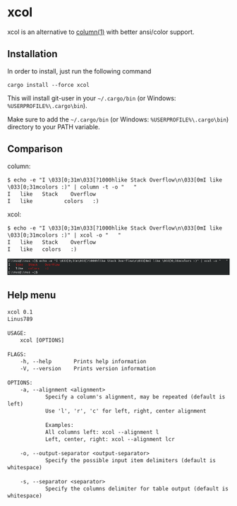 # xcol
xcol is an alternative to [column(1)](https://man7.org/linux/man-pages/man1/column.1.html) with better ansi/color support.

## Installation
In order to install, just run the following command

```
cargo install --force xcol
```

This will install git-user in your `~/.cargo/bin` (or Windows: `%USERPROFILE%\.cargo\bin`).

Make sure to add the `~/.cargo/bin` (or Windows: `%USERPROFILE%\.cargo\bin`) directory to your PATH variable.

## Comparison
column:
```
$ echo -e "I \033[0;31m\033[?1000hlike Stack Overflow\n\033[0mI like \033[0;31mcolors :)" | column -t -o "   "
I   like   Stack    Overflow
I   like          colors   :)
```

xcol:
```
$ echo -e "I \033[0;31m\033[?1000hlike Stack Overflow\n\033[0mI like \033[0;31mcolors :)" | xcol -o "   "
I   like   Stack    Overflow
I   like   colors   :)
```

![](demo.png)

## Help menu
```
xcol 0.1
Linus789

USAGE:
    xcol [OPTIONS]

FLAGS:
    -h, --help       Prints help information
    -V, --version    Prints version information

OPTIONS:
    -a, --alignment <alignment>
            Specify a column's alignment, may be repeated (default is left)
            Use 'l', 'r', 'c' for left, right, center alignment
            
            Examples:
            All columns left: xcol --alignment l
            Left, center, right: xcol --alignment lcr

    -o, --output-separator <output-separator>
            Specify the possible input item delimiters (default is whitespace)

    -s, --separator <separator>
            Specify the columns delimiter for table output (default is whitespace)
```